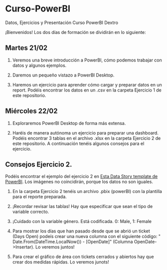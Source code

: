 # Curso-PowerBI
Datos, Ejercicios y Presentación Curso PowerBI Dextro

¡Bienvenidos! Los dos días de formación se dividirán en lo siguiente:

## Martes 21/02

1. Veremos una breve introducción a PowerBI, cómo podemos trabajar con datos y algunos ejemplos.

2. Daremos un pequeño vistazo a PowerBI Desktop.

2. Haremos un ejercicio para aprender cómo cargar y preparar datos en un report. Podéis encontrar los
datos en un .csv en la carpeta Ejercicio 1 de este repositorio.

## Miércoles 22/02

1. Exploraremos PowerBI Desktop de forma más extensa.

2. Haréis de manera autónoma un ejercicio para preparar una dashboard. Podéis encontrar 3 tablas en el archivo
.xlsx en la carpeta Ejercicio 2 de este repositorio. A continuación tenéis algunos consejos para el ejercicio.

## Consejos Ejercicio 2.

Podéis encontrar el ejemplo del ejercicio 2 en <a href="https://community.powerbi.com/t5/Data-Stories-Gallery/IT-HELPDESK-DASHBOARD/m-p/3040804">Esta Data Story template de PowerBI</a>. Los imágenes no coincidirán, porque los datos no son iguales.

1. En la carpeta Ejercicio 2 tenéis un archivo .pbix (powerBI) con la plantilla para el reporte preparada.

2. ¡Recordar revisar las tablas! Hay que especificar que sean el tipo de variable correcto.

3. ¡Cuidado con la variable género. Está codificada. 0: Male, 1: Female

4. Para mostrar los días que han pasado desde que se abrió un ticket (Days Open) podeís crear una nueva columna
   con el siguiente código: " Date.From(DateTime.LocalNow()) - [OpenDate]"  (Columna OpenDate->Insertar). 
 Lo veremos juntos!
 
 5. Para crear el gráfico de área con tickets cerrados y abiertos hay que crear dos medidas rápidas. 
 Lo veremos junots!

